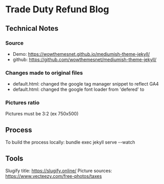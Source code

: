 # Trade Duty Refund Blog
## Technical Notes
### Source
- Demo: https://wowthemesnet.github.io/mediumish-theme-jekyll/
- github: https://github.com/wowthemesnet/mediumish-theme-jekyll/

### Changes made to original files
- default.html: changed the google tag manager snippet to reflect GA4
- default.html: changed the google font loader from 'defered' to 
<link rel="preconnect" href="https://fonts.googleapis.com">
<link rel="preconnect" href="https://fonts.gstatic.com" crossorigin>
<link href="https://fonts.googleapis.com/css2?family=Roboto:wght@300;400&family=Signika+Negative:wght@500&display=swap"rel="stylesheet">

### Pictures ratio
Pictures must be 3:2 (ex 750x500)

## Process
To build the process locally: bundle exec jekyll serve --watch

## Tools
Slugify title: https://slugify.online/
Picture sources: https://www.vecteezy.com/free-photos/taxes




